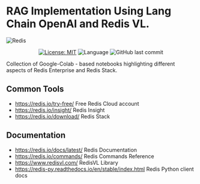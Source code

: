 # RAG Implementation Using Lang Chain OpenAI and Redis VL.

![Redis](https://redis.io/wp-content/uploads/2024/04/Logotype.svg?auto=webp&quality=85,75&width=120)


<div align="center">

[![License: MIT](https://img.shields.io/badge/License-MIT-yellow.svg)](https://opensource.org/licenses/MIT)
![Language](https://img.shields.io/github/languages/top/Redislabs-Solution-Architects/Redis-Workshops)
![GitHub last commit](https://img.shields.io/github/last-commit/Redislabs-Solution-Architects/Redis-Workshops)

</div>

Collection of Google-Colab - based notebooks highlighting different aspects of Redis Enterprise and Redis Stack.


## Common Tools

- https://redis.io/try-free/ Free Redis Cloud account
- https://redis.io/insight/ Redis Insight
- https://redis.io/download/ Redis Stack

## Documentation

- https://redis.io/docs/latest/ Redis Documentation
- https://redis.io/commands/ Redis Commands Reference
- https://www.redisvl.com/ RedisVL Library
- https://redis-py.readthedocs.io/en/stable/index.html Redis Python client docs
